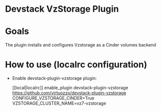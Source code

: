 Devstack VzStorage Plugin
================

# Goals

The plugin installs and configures Vzstorage as a Cinder volumes backend

# How to use (localrc configuration)

* Enable devstack-plugin-vzstorage plugin:

     [[local|localrc]]
     enable_plugin devstack-plugin-vzstorage https://github.com/virtuozzo/devstack-plugin-vzstorage
     CONFIGURE_VZSTORAGE_CINDER=True
     VZSTORAGE_CLUSTER_NAME=vz7-vzstorage
